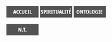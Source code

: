 [<img src="/images/accueil.png">](site.github.repository_name)
[<img src="/images/spiritualite.png">](/pages/spiritualite.html)
[<img src="/images/ontologie.png">](/pages/ontologie.html)


[<img src="/images/nouveautestament.png">](/pages/nouveautestament.html)